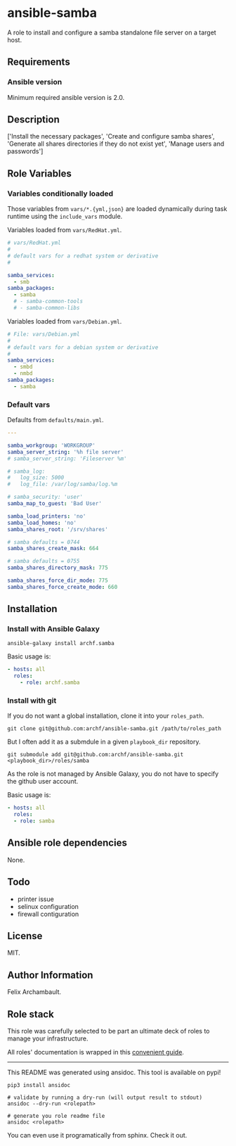 # ansible-samba

A role to install and configure a samba standalone file server on a target host.


## Requirements

### Ansible version

Minimum required ansible version is 2.0.

## Description

['Install the necessary packages', 'Create and configure samba shares', 'Generate all shares directories if they do not exist yet', 'Manage users and passwords']

## Role Variables

### Variables conditionally loaded

Those variables from `vars/*.{yml,json}` are loaded dynamically during task
runtime using the `include_vars` module.

Variables loaded from `vars/RedHat.yml`.

```yaml
# vars/RedHat.yml
#
# default vars for a redhat system or derivative
#

samba_services:
  - smb
samba_packages:
  - samba
  # - samba-common-tools
  # - samba-common-libs

```

Variables loaded from `vars/Debian.yml`.

```yaml
# File: vars/Debian.yml
#
# default vars for a debian system or derivative
#
samba_services:
  - smbd
  - nmbd
samba_packages:
  - samba

```

### Default vars

Defaults from `defaults/main.yml`.

```yaml
---

samba_workgroup: 'WORKGROUP'
samba_server_string: '%h file server'
# samba_server_string: 'Fileserver %m'

# samba_log:
#   log_size: 5000
#   log_file: /var/log/samba/log.%m

# samba_security: 'user'
samba_map_to_guest: 'Bad User'

samba_load_printers: 'no'
samba_load_homes: 'no'
samba_shares_root: '/srv/shares'

# samba defaults = 0744
samba_shares_create_mask: 664

# samba defaults = 0755
samba_shares_directory_mask: 775

samba_shares_force_dir_mode: 775
samba_shares_force_create_mode: 660

```


## Installation

### Install with Ansible Galaxy

```shell
ansible-galaxy install archf.samba
```

Basic usage is:

```yaml
- hosts: all
  roles:
    - role: archf.samba
```

### Install with git

If you do not want a global installation, clone it into your `roles_path`.

```shell
git clone git@github.com:archf/ansible-samba.git /path/to/roles_path
```

But I often add it as a submdule in a given `playbook_dir` repository.

```shell
git submodule add git@github.com:archf/ansible-samba.git <playbook_dir>/roles/samba
```

As the role is not managed by Ansible Galaxy, you do not have to specify the
github user account.

Basic usage is:

```yaml
- hosts: all
  roles:
  - role: samba
```

## Ansible role dependencies

None.

## Todo

  * printer issue
  * selinux configuration
  * firewall contiguration

## License

MIT.

## Author Information

Felix Archambault.

## Role stack

This role was carefully selected to be part an ultimate deck of roles to manage
your infrastructure.

All roles' documentation is wrapped in this [convenient guide](http://127.0.0.1:8000/).


---
This README was generated using ansidoc. This tool is available on pypi!

```shell
pip3 install ansidoc

# validate by running a dry-run (will output result to stdout)
ansidoc --dry-run <rolepath>

# generate you role readme file
ansidoc <rolepath>
```

You can even use it programatically from sphinx. Check it out.